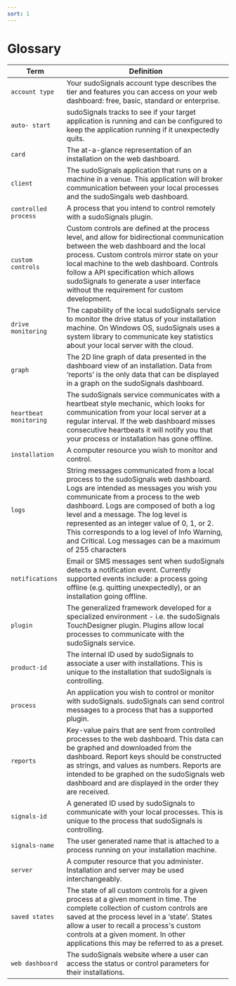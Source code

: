 ```yaml
---
sort: 1
---
```


# Glossary

Term | Definition
--- | ---
`account type` | Your sudoSignals account type describes the tier and features you can access on your web dashboard: free, basic, standard or enterprise.
`auto- start` |  sudoSignals tracks to see if your target application is running and can be configured to keep the application running if it unexpectedly quits.
`card` | The at-a-glance representation of an installation on the web dashboard.
`client` | The sudoSignals application that runs on a machine in a venue. This application will broker communication between your local processes and the sudoSingals web dashboard. 
`controlled process` | A process that you intend to control remotely with a sudoSignals plugin.
`custom controls` | Custom controls are defined at the process level, and allow for bidirectional communication between the web dashboard and the local process. Custom controls mirror state on your local machine to the web dashboard. Controls follow a API specification which allows sudoSignals to generate a user interface without the requirement for custom development.
`drive monitoring` | The capability of the local sudoSignals service to monitor the drive status of your installation machine. On Windows OS, sudoSignals uses a system library to communicate key statistics about your local server with the cloud. 
`graph` | The 2D line graph of data presented in the dashboard view of an installation. Data from ‘reports’ is the only data that can be displayed in a graph on the sudoSignals dashboard. 
`heartbeat monitoring` | The sudoSignals service communicates with a heartbeat style mechanic, which looks for communication from your local server at a regular interval. If the web dashboard misses consecutive heartbeats it will notify you that your process or installation has gone offline. 
`installation` | A computer resource you wish to monitor and control. 
`logs` | String messages communicated from a local process to the sudoSignals web dashboard. Logs are intended as messages you wish you communicate from a process to the web dashboard. Logs are composed of both a log level and a message. The log level is represented as an integer value of 0, 1,  or 2. This corresponds to a log level of Info Warning, and Critical. Log messages can be a maximum of 255 characters 
`notifications` | Email or SMS messages sent when sudoSignals detects a notification event. Currently supported events include: a process going offline (e.g. quitting unexpectedly), or an installation going offline. 
`plugin` | The generalized framework developed for a specialized environment - i.e. the sudoSignals TouchDesigner plugin. Plugins allow local processes to communicate with the sudoSignals service. 
`product-id` | The internal ID used by sudoSignals to associate a user with installations. This is unique to the installation that sudoSignals is controlling.
`process` | An application you wish to control or monitor with sudoSignals. sudoSignals can send control messages to a process that has a supported plugin. 
`reports` | Key-value pairs that are sent from controlled processes to the web dashboard. This data can be graphed and downloaded from the dashboard. Report keys should be constructed as strings, and values as numbers. Reports are intended to be graphed on the sudoSignals web dashboard and are displayed in the order they are received. 
`signals-id` | A generated ID used by sudoSignals to communicate with your local processes. This is unique to the process that sudoSignals is controlling.
`signals-name` | The user generated name that is attached to a process running on your installation machine.
`server` | A computer resource that you administer. Installation and server may be used interchangeably. 
`saved states` | The state of all custom controls for a given process at a given moment in time. The complete collection of custom controls are saved at the process level in a ‘state’. States allow a user to recall a process's custom controls at a given moment. In other applications this may be referred to as a preset. 
`web dashboard` | The sudoSignals website where a user can access the status or control parameters for their installations. 